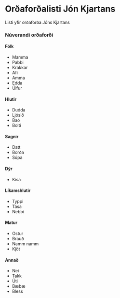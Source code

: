 # Orðaforðalisti Jón Kjartans

Listi yfir orðaforða Jóns Kjartans

### Núverandi orðaforði

#### Fólk

* Mamma
* Pabbi
* Krakkar
* Afi
* Amma
* Edda
* Úlfur

#### Hlutir

* Dudda
* Ljósið
* Bað
* Bolti

#### Sagnir

* Datt
* Borða
* Súpa

#### Dýr

* Kisa

#### Líkamshlutir

* Typpi
* Tása
* Nebbi

#### Matur

* Ostur
* Brauð
* Namm namm
* Kjöt

#### Annað

* Nei
* Takk
* Úti
* Bæbæ
* Bless

